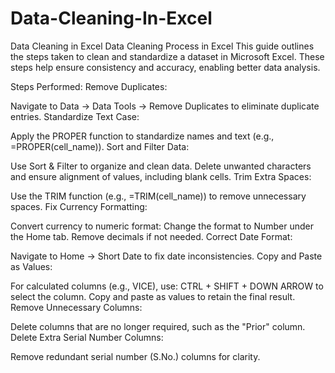 # Data-Cleaning-In-Excel
Data Cleaning in Excel
Data Cleaning Process in Excel
This guide outlines the steps taken to clean and standardize a dataset in Microsoft Excel. These steps help ensure consistency and accuracy, enabling better data analysis.

Steps Performed:
Remove Duplicates:

Navigate to Data → Data Tools → Remove Duplicates to eliminate duplicate entries.
Standardize Text Case:

Apply the PROPER function to standardize names and text (e.g., =PROPER(cell_name)).
Sort and Filter Data:

Use Sort & Filter to organize and clean data.
Delete unwanted characters and ensure alignment of values, including blank cells.
Trim Extra Spaces:

Use the TRIM function (e.g., =TRIM(cell_name)) to remove unnecessary spaces.
Fix Currency Formatting:

Convert currency to numeric format:
Change the format to Number under the Home tab.
Remove decimals if not needed.
Correct Date Format:

Navigate to Home → Short Date to fix date inconsistencies.
Copy and Paste as Values:

For calculated columns (e.g., VICE), use:
CTRL + SHIFT + DOWN ARROW to select the column.
Copy and paste as values to retain the final result.
Remove Unnecessary Columns:

Delete columns that are no longer required, such as the "Prior" column.
Delete Extra Serial Number Columns:

Remove redundant serial number (S.No.) columns for clarity.
